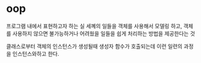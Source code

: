 # oop

프로그램 내에서 표현하고자 하는 실 세꼐의 일들을 객체를 사용해서 모델링 하고, 객체를 사용하지 않으면 불가능하거나 어려웠을 일들을 쉽게 처리하는 방법을 제공한다는 것

클래스로부터 객체의 인스턴스가 생성될때 생성자 함수가 호출되는데 이런 일련의 과정을 인스턴스와하고 한다.
